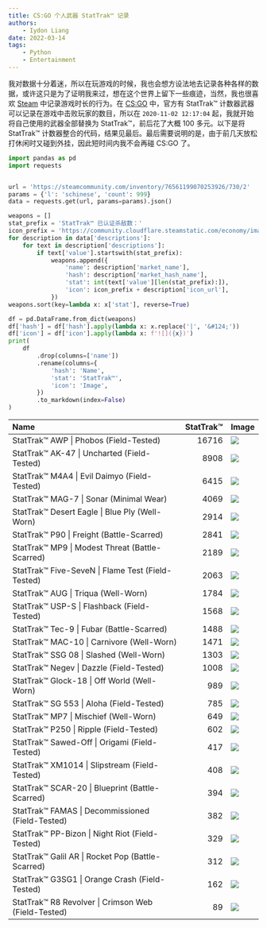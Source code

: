 ```yaml
---
title: CS:GO 个人武器 StatTrak™ 记录
authors:
    - Iydon Liang
date: 2022-03-14
tags:
    - Python
    - Entertainment
---
```


我对数据十分着迷，所以在玩游戏的时候，我也会想方设法地去记录各种各样的数据，或许这只是为了证明我来过，想在这个世界上留下一些痕迹，当然，我也很喜欢 [Steam](https://steamcommunity.com/id/iydon) 中记录游戏时长的行为。在 [CS:GO](https://steamcommunity.com/app/730) 中，官方有 StatTrak™ 计数器武器可以记录在游戏中击败玩家的数目，所以在 `2020-11-02 12:17:04` 起，我就开始将自己使用的武器全部替换为 StatTrak™，前后花了大概 100 多元。以下是将 StatTrak™ 计数器整合的代码，结果见最后。最后需要说明的是，由于前几天放松打休闲时又碰到外挂，因此短时间内我不会再碰 CS:GO 了。

```python linenums="1"
import pandas as pd
import requests


url = 'https://steamcommunity.com/inventory/76561199070253926/730/2'
params = {'l': 'schinese', 'count': 999}
data = requests.get(url, params=params).json()

weapons = []
stat_prefix = 'StatTrak™ 已认证杀敌数：'
icon_prefix = 'https://community.cloudflare.steamstatic.com/economy/image/'
for description in data['descriptions']:
    for text in description['descriptions']:
        if text['value'].startswith(stat_prefix):
            weapons.append({
                'name': description['market_name'],
                'hash': description['market_hash_name'],
                'stat': int(text['value'][len(stat_prefix):]),
                'icon': icon_prefix + description['icon_url'],
            })
weapons.sort(key=lambda x: x['stat'], reverse=True)

df = pd.DataFrame.from_dict(weapons)
df['hash'] = df['hash'].apply(lambda x: x.replace('|', '&#124;'))
df['icon'] = df['icon'].apply(lambda x: f'![]({x})')
print(
    df
        .drop(columns=['name'])
        .rename(columns={
            'hash': 'Name',
            'stat': 'StatTrak™',
            'icon': 'Image',
        })
        .to_markdown(index=False)
)
```

| Name                                                    |   StatTrak™ | Image                                                                                                                                                                                                                                                                                              |
|:--------------------------------------------------------|------------:|:---------------------------------------------------------------------------------------------------------------------------------------------------------------------------------------------------------------------------------------------------------------------------------------------------|
| StatTrak™ AWP &#124; Phobos (Field-Tested)              |       16716 | ![](https://community.cloudflare.steamstatic.com/economy/image/-9a81dlWLwJ2UUGcVs_nsVtzdOEdtWwKGZZLQHTxDZ7I56KU0Zwwo4NUX4oFJZEHLbXH5ApeO4YmlhxYQknCRvCo04DEVlxkKgpot621FABz7PLfYQJS5NO0m5O0mvLwOq7c2G4EucYk2L7Ep42t3VGx_RFtamHyLISXe1JsYw6Fr1e9wuvr1JS5vs7XiSw0S4ZJl1o)                            |
| StatTrak™ AK-47 &#124; Uncharted (Field-Tested)         |        8908 | ![](https://community.cloudflare.steamstatic.com/economy/image/-9a81dlWLwJ2UUGcVs_nsVtzdOEdtWwKGZZLQHTxDZ7I56KU0Zwwo4NUX4oFJZEHLbXH5ApeO4YmlhxYQknCRvCo04DEVlxkKgpot7HxfDhjxszJemkV092sgIWIqPrxN7LEmyUI6ZAm3ujCpNymjFWx-0RtNjzzctWVIQdqYg7X81nok7rp0JbpuJ7M1zI97ZAMLLaU)                           |
| StatTrak™ M4A4 &#124; Evil Daimyo (Field-Tested)        |        6415 | ![](https://community.cloudflare.steamstatic.com/economy/image/-9a81dlWLwJ2UUGcVs_nsVtzdOEdtWwKGZZLQHTxDZ7I56KU0Zwwo4NUX4oFJZEHLbXH5ApeO4YmlhxYQknCRvCo04DEVlxkKgpou-6kejhjxszFJTwW09mgnYy0k_b9PqLeqWZU7Mxkh6fFoN2n0QDj_xA-NTj2LdWUdlI_M1yG_Fbqw-npgJG9vJ3OyXRi7HMn-z-DyAyYxUni)                   |
| StatTrak™ MAG-7 &#124; Sonar (Minimal Wear)             |        4069 | ![](https://community.cloudflare.steamstatic.com/economy/image/-9a81dlWLwJ2UUGcVs_nsVtzdOEdtWwKGZZLQHTxDZ7I56KU0Zwwo4NUX4oFJZEHLbXH5ApeO4YmlhxYQknCRvCo04DEVlxkKgpou7uifDhh3szFcDoV09G3mIaEhfrLP7LWnn8fsMQp3eqYrNmg2FXgrUVsajz0J4OSIFQ6N17TrADtl-bph5G17cuamGwj5HefKFtC5g)                         |
| StatTrak™ Desert Eagle &#124; Blue Ply (Well-Worn)      |        2914 | ![](https://community.cloudflare.steamstatic.com/economy/image/-9a81dlWLwJ2UUGcVs_nsVtzdOEdtWwKGZZLQHTxDZ7I56KU0Zwwo4NUX4oFJZEHLbXH5ApeO4YmlhxYQknCRvCo04DEVlxkKgposr-kLAtl7PDdTjlH7du6kb-Zkuf4OrjQqWZU7Mxkh6fC8Y2s0Afs-BI_ZWD1dY6SIQRvYlHY8lbrk-u-hJG5tJTIySRi6Chw-z-DyIuNTzaA)                   |
| StatTrak™ P90 &#124; Freight (Battle-Scarred)           |        2841 | ![](https://community.cloudflare.steamstatic.com/economy/image/-9a81dlWLwJ2UUGcVs_nsVtzdOEdtWwKGZZLQHTxDZ7I56KU0Zwwo4NUX4oFJZEHLbXH5ApeO4YmlhxYQknCRvCo04DEVlxkKgpopuP1FABz7OORIQJB49KilYmFkuXLO77QgHIfvMBz3OjDrI722AS18kBtNm_zJNOUJlM8YlDXqQDvkOu90JLu7ZzKymwj5HfLhG8Zqw)                         |
| StatTrak™ MP9 &#124; Modest Threat (Battle-Scarred)     |        2189 | ![](https://community.cloudflare.steamstatic.com/economy/image/-9a81dlWLwJ2UUGcVs_nsVtzdOEdtWwKGZZLQHTxDZ7I56KU0Zwwo4NUX4oFJZEHLbXH5ApeO4YmlhxYQknCRvCo04DEVlxkKgpou6r8FABz7P7YKAJB49C5mpnbxsj8NrrHjyVU7JIgju2TpNmg3VaxqURtamigJoOdJlJsM1DY_lDtleu5g8Dvtc6c1zI97R3VmbKW)                           |
| StatTrak™ Five-SeveN &#124; Flame Test (Field-Tested)   |        2063 | ![](https://community.cloudflare.steamstatic.com/economy/image/-9a81dlWLwJ2UUGcVs_nsVtzdOEdtWwKGZZLQHTxDZ7I56KU0Zwwo4NUX4oFJZEHLbXH5ApeO4YmlhxYQknCRvCo04DEVlxkKgposLOzLhRlxfbGTjpR09q_goWYkuHxPYTZmX9u-sp1tf_I-oDwnGu5rhc1JjTtJNCSdFA2YgzWrlG9yOm70JG8vc7LzSY273Z04irflxHmgB8ebrc81-veFwteJ7IA3Q) |
| StatTrak™ AUG &#124; Triqua (Well-Worn)                 |        1784 | ![](https://community.cloudflare.steamstatic.com/economy/image/-9a81dlWLwJ2UUGcVs_nsVtzdOEdtWwKGZZLQHTxDZ7I56KU0Zwwo4NUX4oFJZEHLbXH5ApeO4YmlhxYQknCRvCo04DEVlxkKgpot6-iFAR17PLddgJN_t24k4W0g-X9MrXWmm5u5cB1g_zMu4qmjQO3rhJoNm31J4PGIQNrMwyDqAK9yebr18Lq6JvLy3tl6ykh7S3D30vgaHf5G_Y)                |
| StatTrak™ USP-S &#124; Flashback (Field-Tested)         |        1568 | ![](https://community.cloudflare.steamstatic.com/economy/image/-9a81dlWLwJ2UUGcVs_nsVtzdOEdtWwKGZZLQHTxDZ7I56KU0Zwwo4NUX4oFJZEHLbXH5ApeO4YmlhxYQknCRvCo04DEVlxkKgpoo6m1FBRp3_bGcjhQ09-jq5WYh8jyP7rCnmlQ685Oh-zF_Jn4xgPn_EBoY2r3d9LGIAZvZlrQ81nqxu7s1MS7tc_KnHNm7iUksymMzUCpwUYbE0FNUN8)            |
| StatTrak™ Tec-9 &#124; Fubar (Battle-Scarred)           |        1488 | ![](https://community.cloudflare.steamstatic.com/economy/image/-9a81dlWLwJ2UUGcVs_nsVtzdOEdtWwKGZZLQHTxDZ7I56KU0Zwwo4NUX4oFJZEHLbXH5ApeO4YmlhxYQknCRvCo04DEVlxkKgpoor-mcjhnwMzcdD4b09qjloGZqP_xMq3I2GgE68cm2u2SoN733Aa3-0BqYGr0LYLAJwY5NQrT-Ae-wOnv15_qtJ_XiSw0yLYEEQk)                            |
| StatTrak™ MAC-10 &#124; Carnivore (Well-Worn)           |        1471 | ![](https://community.cloudflare.steamstatic.com/economy/image/-9a81dlWLwJ2UUGcVs_nsVtzdOEdtWwKGZZLQHTxDZ7I56KU0Zwwo4NUX4oFJZEHLbXH5ApeO4YmlhxYQknCRvCo04DEVlxkKgpou7umeldf0uL3fDxB043mq4GHnvL6DLjQm2Ru5cB1g_zMu93zjQXsr0RpMG77ItDHcw48ZlyF8wfqkuvqg8C5vsiYzScy6SYr4H7D30vgqob1iS4)                |
| StatTrak™ SSG 08 &#124; Slashed (Well-Worn)             |        1303 | ![](https://community.cloudflare.steamstatic.com/economy/image/-9a81dlWLwJ2UUGcVs_nsVtzdOEdtWwKGZZLQHTxDZ7I56KU0Zwwo4NUX4oFJZEHLbXH5ApeO4YmlhxYQknCRvCo04DEVlxkKgpopamie19f0Ob3Yi5FvISJnY2GmOXgMrfum25V4dB8xLHE8In03VGxrRc5YWH7cIDEIVRqN13V_QDskue8hse7uJqbyXJr7nI8pSGK39kSQ_o)                    |
| StatTrak™ Negev &#124; Dazzle (Field-Tested)            |        1008 | ![](https://community.cloudflare.steamstatic.com/economy/image/-9a81dlWLwJ2UUGcVs_nsVtzdOEdtWwKGZZLQHTxDZ7I56KU0Zwwo4NUX4oFJZEHLbXH5ApeO4YmlhxYQknCRvCo04DEVlxkKgpouL-iLhFf2-r3fzhF6cqJkIGRjfvxDLbUkmJE5Ysi2LjF84ijjgWx_0tkMG6hI4OWdwdtNAzW_1jrkO2705fvvJ7Nn3EypGB8smY-FtJF)                       |
| StatTrak™ Glock-18 &#124; Off World (Well-Worn)         |         989 | ![](https://community.cloudflare.steamstatic.com/economy/image/-9a81dlWLwJ2UUGcVs_nsVtzdOEdtWwKGZZLQHTxDZ7I56KU0Zwwo4NUX4oFJZEHLbXH5ApeO4YmlhxYQknCRvCo04DEVlxkKgposbaqKAxf0Ob3djFN79eJnY6PnvD7DLbUkmJE5YtwjLGVpd6s2QKx-RI_Yzr6JtOUdQRvZ1HVrAC5wOvqhp65tcnAn3ZqpGB8sqVEHs1X)                       |
| StatTrak™ SG 553 &#124; Aloha (Field-Tested)            |         785 | ![](https://community.cloudflare.steamstatic.com/economy/image/-9a81dlWLwJ2UUGcVs_nsVtzdOEdtWwKGZZLQHTxDZ7I56KU0Zwwo4NUX4oFJZEHLbXH5ApeO4YmlhxYQknCRvCo04DEVlxkKgpopb3wflFfwOP3YjoXv4-JlYyEn_bLPr7Vn35cppd03biXoNTx3FGw-hdkNWn1J4OXJAA7ZwrX-Fi-wOfsgZ-575jKznJ9-n51LP6RrCM)                        |
| StatTrak™ MP7 &#124; Mischief (Well-Worn)               |         649 | ![](https://community.cloudflare.steamstatic.com/economy/image/-9a81dlWLwJ2UUGcVs_nsVtzdOEdtWwKGZZLQHTxDZ7I56KU0Zwwo4NUX4oFJZEHLbXH5ApeO4YmlhxYQknCRvCo04DEVlxkKgpou6ryFAR17P7YJgJQ7d-9kZSOkuXLPr7Vn35cppB0ievCp9322VKyrkVrN2z6dtOSdVQ8MAyD-QC6lb26gZe7tZrMmnF9-n51z91ErA0)                        |
| StatTrak™ P250 &#124; Ripple (Field-Tested)             |         602 | ![](https://community.cloudflare.steamstatic.com/economy/image/-9a81dlWLwJ2UUGcVs_nsVtzdOEdtWwKGZZLQHTxDZ7I56KU0Zwwo4NUX4oFJZEHLbXH5ApeO4YmlhxYQknCRvCo04DEVlxkKgpopujwezhh3szYI2gS08-mgZSFnvzLPr7Vn35cppUpj-iUodT22Qbtrkc4N2-hdYCRIVI_YV3Rr1W-k-zqhpPvuMicwCR9-n513b0mLHA)                        |
| StatTrak™ Sawed-Off &#124; Origami (Field-Tested)       |         417 | ![](https://community.cloudflare.steamstatic.com/economy/image/-9a81dlWLwJ2UUGcVs_nsVtzdOEdtWwKGZZLQHTxDZ7I56KU0Zwwo4NUX4oFJZEHLbXH5ApeO4YmlhxYQknCRvCo04DEVlxkKgpopbuyLgNv1fX3cih9_92hkYSEkfHLPKnYkWpc4fp8j-3I4IG70Q2wrkA-NmnxdYWSe1c7NArZ-wO7we7ohsfqus7NzCdh6SR07X6IyQv3308UVXVJPg)             |
| StatTrak™ XM1014 &#124; Slipstream (Field-Tested)       |         408 | ![](https://community.cloudflare.steamstatic.com/economy/image/-9a81dlWLwJ2UUGcVs_nsVtzdOEdtWwKGZZLQHTxDZ7I56KU0Zwwo4NUX4oFJZEHLbXH5ApeO4YmlhxYQknCRvCo04DEVlxkKgporrf0e1Y07PvRTiVPvYznwL-Nhfb3J7rdqWld_cBOh-zF_Jn4xgy1_ERvZDyiLdWcIA9qMwnT_QXsw7znjcC96p3LzXA27yUn7HbfykOpwUYbRb0JoCY)            |
| StatTrak™ SCAR-20 &#124; Blueprint (Battle-Scarred)     |         394 | ![](https://community.cloudflare.steamstatic.com/economy/image/-9a81dlWLwJ2UUGcVs_nsVtzdOEdtWwKGZZLQHTxDZ7I56KU0Zwwo4NUX4oFJZEHLbXH5ApeO4YmlhxYQknCRvCo04DEVlxkKgpopbmkOVUw7PDdTj9O-dmmhomFg8jnMLrDqWNU6dNoxOuUp4mmjlDmrRJra2v0I9XDcgA8NFiB_VnvwOjr1sC6v5nJynFlsiE8pSGKvY4kvCk)                    |
| StatTrak™ FAMAS &#124; Decommissioned (Field-Tested)    |         382 | ![](https://community.cloudflare.steamstatic.com/economy/image/-9a81dlWLwJ2UUGcVs_nsVtzdOEdtWwKGZZLQHTxDZ7I56KU0Zwwo4NUX4oFJZEHLbXH5ApeO4YmlhxYQknCRvCo04DEVlxkKgposLuoKhRf0Ob3dzxP7c-JmpWAksjgNrXCn2Rf18h0juDU-MKjigTl-RVkNj-lIICcJAQ2aV-D-FC9yerphJbvtZjJnXFj6yggt33agVXp1rkpZwmY)               |
| StatTrak™ PP-Bizon &#124; Night Riot (Field-Tested)     |         329 | ![](https://community.cloudflare.steamstatic.com/economy/image/-9a81dlWLwJ2UUGcVs_nsVtzdOEdtWwKGZZLQHTxDZ7I56KU0Zwwo4NUX4oFJZEHLbXH5ApeO4YmlhxYQknCRvCo04DEVlxkKgpotLO_JAlf0Ob3czRY49KJhomEg8j5Nr_Yg2YfupUn0-zD89Wm0VbjrhZvYDr6LYGXdwc3ZV_T_VK-wum8hZO57pXAyWwj5He1ZOwnGg)                         |
| StatTrak™ Galil AR &#124; Rocket Pop (Battle-Scarred)   |         312 | ![](https://community.cloudflare.steamstatic.com/economy/image/-9a81dlWLwJ2UUGcVs_nsVtzdOEdtWwKGZZLQHTxDZ7I56KU0Zwwo4NUX4oFJZEHLbXH5ApeO4YmlhxYQknCRvCo04DEVlxkKgposbupIgthwczLZAJF7dC_mIGZqOf1Ia_YlWdU-_p5j-jX7MKk0VCy-hVqZW-lcISRdQ84YlHV_wfvw--508O6vp_PnSEw6yIitynVgVXp1i5FTBPj)               |
| StatTrak™ G3SG1 &#124; Orange Crash (Field-Tested)      |         162 | ![](https://community.cloudflare.steamstatic.com/economy/image/-9a81dlWLwJ2UUGcVs_nsVtzdOEdtWwKGZZLQHTxDZ7I56KU0Zwwo4NUX4oFJZEHLbXH5ApeO4YmlhxYQknCRvCo04DEVlxkKgposem2LFZfwOP3dm5R642JmYmHnuP9MrTDl2VW7fp8j-3I4IG7jgfsqUNtYDqlJteSIVA7N1zQ-le9l7i51sTt7svOzHVluHF04yqMnAv330_agV6dCw)             |
| StatTrak™ R8 Revolver &#124; Crimson Web (Field-Tested) |          89 | ![](https://community.cloudflare.steamstatic.com/economy/image/-9a81dlWLwJ2UUGcVs_nsVtzdOEdtWwKGZZLQHTxDZ7I56KU0Zwwo4NUX4oFJZEHLbXH5ApeO4YmlhxYQknCRvCo04DEVlxkKgpopL-zJAt21uH3eSR9-9m0h7-GkvP9JrafwjsHvsQmjrmUrI_00FHg_EY-YzzycNeSe1JsZw7R-QS6kry5hMDu6oOJlyWSzPI-Lg)                             |
